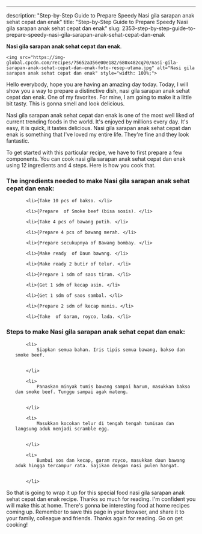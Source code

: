 ---
description: "Step-by-Step Guide to Prepare Speedy Nasi gila sarapan anak sehat cepat dan enak"
title: "Step-by-Step Guide to Prepare Speedy Nasi gila sarapan anak sehat cepat dan enak"
slug: 2353-step-by-step-guide-to-prepare-speedy-nasi-gila-sarapan-anak-sehat-cepat-dan-enak

<p>
	<strong>Nasi gila sarapan anak sehat cepat dan enak</strong>. 
	
</p>
<p>
	
	<img src="https://img-global.cpcdn.com/recipes/75652a356e00e182/680x482cq70/nasi-gila-sarapan-anak-sehat-cepat-dan-enak-foto-resep-utama.jpg" alt="Nasi gila sarapan anak sehat cepat dan enak" style="width: 100%;">
	
	
</p>
<p>
	Hello everybody, hope you are having an amazing day today. Today, I will show you a way to prepare a distinctive dish, nasi gila sarapan anak sehat cepat dan enak. One of my favorites. For mine, I am going to make it a little bit tasty. This is gonna smell and look delicious.
</p>
	
<p>
	Nasi gila sarapan anak sehat cepat dan enak is one of the most well liked of current trending foods in the world. It's enjoyed by millions every day. It's easy, it is quick, it tastes delicious. Nasi gila sarapan anak sehat cepat dan enak is something that I've loved my entire life. They're fine and they look fantastic.
</p>
<p>
	
</p>

<p>
To get started with this particular recipe, we have to first prepare a few components. You can cook nasi gila sarapan anak sehat cepat dan enak using 12 ingredients and 4 steps. Here is how you cook that.
</p>

<h3>The ingredients needed to make Nasi gila sarapan anak sehat cepat dan enak:</h3>

<ol>
	
		<li>{Take 10 pcs of bakso. </li>
	
		<li>{Prepare  of Smoke beef (bisa sosis). </li>
	
		<li>{Take 4 pcs of bawang putih. </li>
	
		<li>{Prepare 4 pcs of bawang merah. </li>
	
		<li>{Prepare secukupnya of Bawang bombay. </li>
	
		<li>{Make ready  of Daun bawang. </li>
	
		<li>{Make ready 2 butir of telur. </li>
	
		<li>{Prepare 1 sdm of saos tiram. </li>
	
		<li>{Get 1 sdm of kecap asin. </li>
	
		<li>{Get 1 sdm of saos sambal. </li>
	
		<li>{Prepare 2 sdm of kecap manis. </li>
	
		<li>{Take  of Garam, royco, lada. </li>
	
</ol>
<p>
	
</p>

<h3>Steps to make Nasi gila sarapan anak sehat cepat dan enak:</h3>

<ol>
	
		<li>
			Siapkan semua bahan. Iris tipis semua bawang, bakso dan smoke beef.
			
			
		</li>
	
		<li>
			Panaskan minyak tumis bawang sampai harum, masukkan bakso dan smoke beef. Tunggu sampai agak mateng.
			
			
		</li>
	
		<li>
			Masukkan kocokan telur di tengah tengah tumisan dan langsung aduk menjadi scramble egg.
			
			
		</li>
	
		<li>
			Bumbui sos dan kecap, garam royco, masukkan daun bawang aduk hingga tercampur rata. Sajikan dengan nasi pulen hangat.
			
			
		</li>
	
</ol>

<p>
	
</p>

<p>
	So that is going to wrap it up for this special food nasi gila sarapan anak sehat cepat dan enak recipe. Thanks so much for reading. I'm confident you will make this at home. There's gonna be interesting food at home recipes coming up. Remember to save this page in your browser, and share it to your family, colleague and friends. Thanks again for reading. Go on get cooking!
</p>
